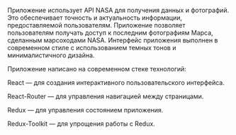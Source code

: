 Приложение использует API NASA для получения данных и фотографий.
Это обеспечивает точность и актуальность информации, предоставляемой пользователям.
Приложение позволяет пользователям получать доступ к последним фотографиям Марса, сделанным марсоходами NASA.
Интерфейс приложения выполнен в современном стиле с использованием темных тонов и минималистичного дизайна. 

Приложение написано на современном стеке технологий:

React — для создания интерактивного пользовательского интерфейса.

React-Router — для управления навигацией между страницами.

Redux — для управления состоянием приложения.

Redux-Toolkit — для упрощения работы с Redux.
